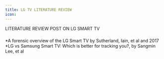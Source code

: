 ```yaml
---
title: LG TV LITERATURE REVIEW
icon:
---
```


LITERATURE REVIEW POST ON LG SMART TV

###
*A forensic overview of the LG Smart TV by Sutherland, Iain, et al and 2017 
*LG vs Samsung Smart TV: Which is better for tracking you?, by Sangmin Lee, et al
